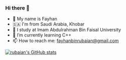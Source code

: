 ### Hi there 👋


- 👦 My name is Fayhan
- 🇸🇦 I'm from Saudi Arabia, Khobar
- 🏫 I study at Imam Abdulrahman Bin Faisal University
- 🌱 I’m currently learning C++
- 📫 How to reach me: fayhanbinrubaian@gmail.com
  

[![rubaian's GitHub stats](https://github-readme-stats.vercel.app/api?username=rubaian)](https://github.com/rubaian/github-readme-stats)
